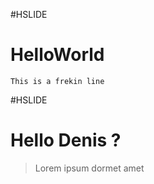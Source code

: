 #HSLIDE
# HelloWorld
```
This is a frekin line
```

#HSLIDE
# Hello Denis ? 
> Lorem ipsum dormet amet
